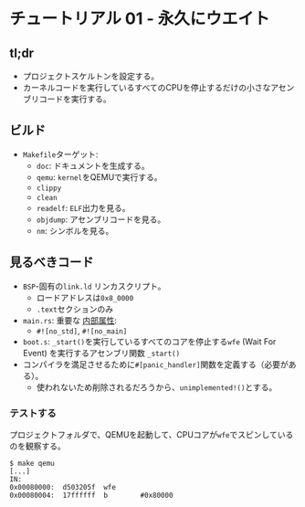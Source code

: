 # チュートリアル 01 - 永久にウエイト

## tl;dr

- プロジェクトスケルトンを設定する。
- カーネルコードを実行しているすべてのCPUを停止するだけの小さなアセンブリコードを実行する。

## ビルド

- `Makefile`ターゲット:
    - `doc`: ドキュメントを生成する。
    - `qemu`: `kernel`をQEMUで実行する。
    - `clippy`
    - `clean`
    - `readelf`: `ELF`出力を見る。
    - `objdump`: アセンブリコードを見る。
    - `nm`: シンボルを見る。

## 見るべきコード

- `BSP`-固有の`link.ld` リンカスクリプト。
    - ロードアドレスは`0x8_0000`
    - `.text`セクションのみ
- `main.rs`: 重要な [内部属性]:
    - `#![no_std]`, `#![no_main]`
- `boot.s`: `_start()`を実行しているすべてのコアを停止する`wfe` (Wait For Event) を実行するアセンブリ関数 `_start()`
- コンパイラを満足させるために`#[panic_handler]`関数を定義する（必要がある）。
    - 使われないため削除されるだろうから、`unimplemented!()`とする。

[内部属性]: https://doc.rust-lang.org/reference/attributes.html

### テストする

プロジェクトフォルダで、QEMUを起動して、CPUコアが`wfe`でスピンしているのを観察する。

```console
$ make qemu
[...]
IN:
0x00080000:  d503205f  wfe
0x00080004:  17ffffff  b        #0x80000
```
